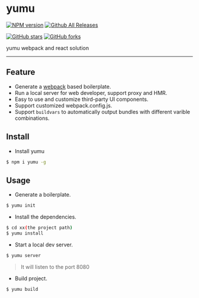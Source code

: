 # yumu

[![NPM version](https://img.shields.io/npm/v/yumu.svg?style=flat)](https://npmjs.org/package/yumu)
[![Github All Releases](https://img.shields.io/github/downloads/yumu-webpack/yumu/total.svg)]()

[![GitHub stars](https://img.shields.io/github/stars/yumu-webpack/yumu.svg?style=social&label=Star)]()
[![GitHub forks](https://img.shields.io/github/forks/yumu-webpack/yumu.svg?style=social&label=Fork)]()

yumu webpack and react solution

----

## Feature

- Generate a [webpack](https://github.com/webpack/webpack) based boilerplate.
- Run a local server for web developer, support proxy and HMR.
- Easy to use and customize third-party UI components.
- Support customized webpack.config.js.
- Support `buildvars` to automatically output bundles with different varible combinations.


## Install

- Install yumu

```bash
$ npm i yumu -g
```


## Usage

- Generate a boilerplate.

```bash
$ yumu init
```

- Install the dependencies.

```bash
$ cd xx(the project path)
$ yumu install
```

- Start a local dev server.

```bash
$ yumu server
```
> It will listen to the port 8080

- Build project.

```bash
$ yumu build
```
